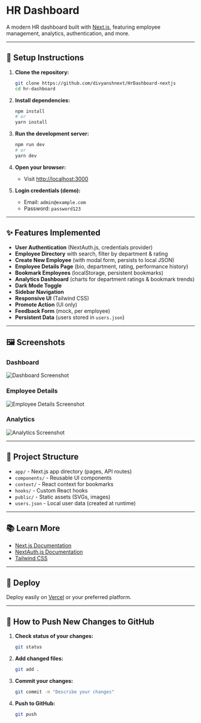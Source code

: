 # HR Dashboard

A modern HR dashboard built with [Next.js](https://nextjs.org), featuring employee management, analytics, authentication, and more.

---

## 🚀 Setup Instructions

1. **Clone the repository:**
   ```bash
   git clone https://github.com/divyanshnext/HrDashboard-nextjs
   cd hr-dashboard
   ```

2. **Install dependencies:**
   ```bash
   npm install
   # or
   yarn install
   ```

3. **Run the development server:**
   ```bash
   npm run dev
   # or
   yarn dev
   ```

4. **Open your browser:**
   - Visit [http://localhost:3000](http://localhost:3000)

5. **Login credentials (demo):**
   - Email: `admin@example.com`
   - Password: `password123`

---

## ✨ Features Implemented

- **User Authentication** (NextAuth.js, credentials provider)
- **Employee Directory** with search, filter by department & rating
- **Create New Employee** (with modal form, persists to local JSON)
- **Employee Details Page** (bio, department, rating, performance history)
- **Bookmark Employees** (localStorage, persistent bookmarks)
- **Analytics Dashboard** (charts for department ratings & bookmark trends)
- **Dark Mode Toggle**
- **Sidebar Navigation**
- **Responsive UI** (Tailwind CSS)
- **Promote Action** (UI only)
- **Feedback Form** (mock, per employee)
- **Persistent Data** (users stored in `users.json`)

---

## 🖼️ Screenshots

### Dashboard

![Dashboard Screenshot](./screenshots/dashboard.png)

### Employee Details

![Employee Details Screenshot](./screenshots/employee-details.png)

### Analytics

![Analytics Screenshot](./screenshots/analytics.png)

---

## 📁 Project Structure

- `app/` - Next.js app directory (pages, API routes)
- `components/` - Reusable UI components
- `context/` - React context for bookmarks
- `hooks/` - Custom React hooks
- `public/` - Static assets (SVGs, images)
- `users.json` - Local user data (created at runtime)

---

## 📚 Learn More

- [Next.js Documentation](https://nextjs.org/docs)
- [NextAuth.js Documentation](https://next-auth.js.org/)
- [Tailwind CSS](https://tailwindcss.com/)

---

## 🚀 Deploy

Deploy easily on [Vercel](https://vercel.com/) or your preferred platform.

---

## 🔄 How to Push New Changes to GitHub

1. **Check status of your changes:**
   ```bash
   git status
   ```

2. **Add changed files:**
   ```bash
   git add .
   ```

3. **Commit your changes:**
   ```bash
   git commit -m "Describe your changes"
   ```

4. **Push to GitHub:**
   ```bash
   git push
   ```
